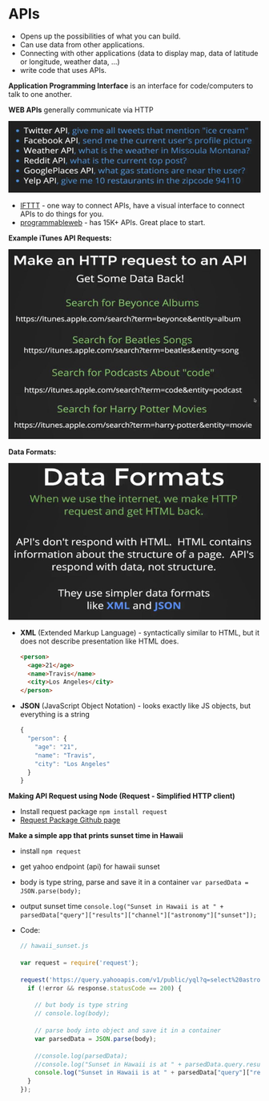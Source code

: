 # APIs

* Opens up the possibilities of what you can build.
* Can use data from other applications.
* Connecting with other applications (data to display map, data of latitude or longitude, weather data, ...)
* write code that uses APIs.



**Application Programming Interface** is an interface for code/computers to talk to one another.



**WEB APIs** generally communicate via HTTP

![WEB APIs](/img/s25-001.jpg)



* [IFTTT](http://www.ifttt.com) - one way to connect APIs, have a visual interface to connect APIs to do things for you.
* [programmableweb](http://www.programmableweb.com) - has 15K+ APIs. Great place to start. 



**Example iTunes API Requests:** 

![iTunes API Request](/img/s25-002.jpg)



**Data Formats:** 

![Data Formats](/img/s25-003.jpg)



* **XML** (Extended Markup Language) - syntactically similar to HTML, but it does not describe presentation like HTML does.

  ```html
  <person>
    <age>21</age>
    <name>Travis</name>
    <city>Los Angeles</city>
  </person>
  ```

* **JSON** (JavaScript Object Notation) - looks exactly like JS objects, but everything is a string

  ```javascript
  {
    "person": {
      "age": "21",
      "name": "Travis",
      "city": "Los Angeles"
    }
  }
  ```



**Making API Request using Node (Request - Simplified HTTP client)** 

* Install request package `npm install request` 
* [Request Package Github page](http://www.github.com/request/request)



**Make a simple app that prints sunset time in Hawaii** 

* install `npm request` 

* get yahoo endpoint (api) for hawaii sunset

* body is type string, parse and save it in a container `var parsedData = JSON.parse(body);` 

* output sunset time `console.log("Sunset in Hawaii is at " + parsedData["query"]["results"]["channel"]["astronomy"]["sunset"]);` 

* Code:

  ```javascript
  // hawaii_sunset.js

  var request = require('request');

  request('https://query.yahooapis.com/v1/public/yql?q=select%20astronomy.sunset%20from%20weather.forecast%20where%20woeid%20in%20(select%20woeid%20from%20geo.places(1)%20where%20text%3D%22maui%2C%20hi%22)&format=json&env=store%3A%2F%2Fdatatables.org%2Falltableswithkeys', function(error, response, body){
    if (!error && response.statusCode == 200) {

      // but body is type string
      // console.log(body);
      
      // parse body into object and save it in a container
      var parsedData = JSON.parse(body);
      
      //console.log(parsedData);
      //console.log("Sunset in Hawaii is at " + parsedData.query.results.channel.astronomy.sunset);
      console.log("Sunset in Hawaii is at " + parsedData["query"]["results"]["channel"]["astronomy"]["sunset"]);
    }
  });
  ```

  ​

